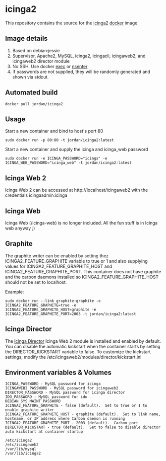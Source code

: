 # icinga2

This repository contains the source for the
[icinga2](https://www.icinga.org/icinga2/) [docker](https://www.docker.com)
image.

## Image details

1. Based on debian:jessie
1. Supervisor, Apache2, MySQL, icinga2, icingacli, icingaweb2, and icingaweb2 director module
1. No SSH.  Use docker [exec](https://docs.docker.com/engine/reference/commandline/exec/) or [nsenter](https://github.com/jpetazzo/nsenter)
1. If passwords are not supplied, they will be randomly generated and shown via stdout.

## Automated build

    docker pull jordan/icinga2

## Usage

Start a new container and bind to host's port 80

    sudo docker run -p 80:80 -t jordan/icinga2:latest

Start a new container and supply the icinga and icinga_web password

    sudo docker run -e ICINGA_PASSWORD="icinga" -e ICINGA_WEB_PASSWORD="icinga_web" -t jordan/icinga2:latest

## Icinga Web 2

Icinga Web 2 can be accessed at http://localhost/icingaweb2 with the credentials icingaadmin:icinga

## Icinga Web

Icinga Web (/icinga-web) is no longer included.  All the fun stuff is in Icinga web anyway ;)

## Graphite

The graphite writer can be enabled by setting thez ICINGA2_FEATURE_GRAPHITE variable to true or 1 and also supplying values for ICINGA2_FEATURE_GRAPHITE_HOST and ICINGA2_FEATURE_GRAPHITE_PORT.  This container does not have graphite  and the carbon daemons installed so ICINGA2_FEATURE_GRAPHITE_HOST should not be set to localhost.

Example:

```
sudo docker run --link graphite:graphite -e ICINGA2_FEATURE_GRAPHITE=true -e ICINGA2_FEATURE_GRAPHITE_HOST=graphite -e ICINGA2_FEATURE_GRAPHITE_PORT=2003 -t jordan/icinga2:latest
```

## Icinga Director

The [Icinga Director](https://github.com/Icinga/icingaweb2-module-director) Icinga Web 2 module is installed and enabled by default.  You can disable the automatic kickstart when the container starts by setting the DIRECTOR_KICKSTART variable to false.  To customize the kickstart settings, modify the /etc/icingaweb2/modules/director/kickstart.ini 

## Environment variables & Volumes

```
ICINGA_PASSWORD - MySQL password for icinga
ICINGAWEB2_PASSWORD - MySQL password for icingaweb2
DIRECTOR_PASSWORD - MySQL password for icinga director
IDO_PASSWORD - MySQL password for ido
DEBIAN_SYS_MAINT_PASSWORD
ICINGA2_FEATURE_GRAPHITE - false (default).  Set to true or 1 to enable graphite writer
ICINGA2_FEATURE_GRAPHITE_HOST - graphite (default).  Set to link name, hostname, or IP address where Carbon daemon is running
ICINGA2_FEATURE_GRAPHITE_PORT - 2003 (default).  Carbon port
DIRECTOR_KICKSTART - true (default).  Set to false to disable director auto kickstart at container startup

```

```
/etc/icinga2
/etc/icingaweb2
/var/lib/mysql
/var/lib/icinga2
```
